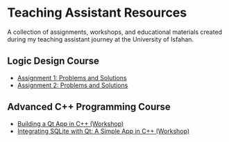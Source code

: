 # Teaching Assistant Resources
A collection of assignments, workshops, and educational materials created during my teaching assistant journey at the University of Isfahan.


## **Logic Design Course**
- [Assignment 1: Problems and Solutions](./Logic-Design/First-Assignment-with-Solutions/)
- [Assignment 2: Problems and Solutions](./Logic-Design/Second-Assignment-with-Solutions/)

## **Advanced C++ Programming Course**
- [Building a Qt App in C++ (Workshop)](./SimpleApp-Qt-C++-00/)
- [Integrating SQLite with Qt: A Simple App in C++ (Workshop)](./SimpleApp-Qt-SQLite-C++-01/)